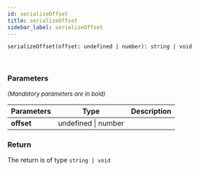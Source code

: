```yaml
---
id: serializeOffset
title: serializeOffset
sidebar_label: serializeOffset
---
```


```tsx
serializeOffset(offset: undefined | number): string | void
```
<br/>



### Parameters

<font size="2"><i>(Mandatory parameters are in bold)</i></font>

| Parameters | Type | Description |
| --------- | ---- | ----------- |
| **offset** | undefined \| number |  |


### Return



The return is of type <code>string | void</code>